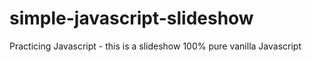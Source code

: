 # simple-javascript-slideshow
Practicing Javascript - this is a slideshow 100% pure vanilla Javascript
